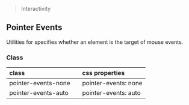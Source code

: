 > Interactivity

## Pointer Events

Utilities for specifies whether an element is the target of mouse events.

### Class

| class |  | css properties |
|:--|:--|:--|
| pointer-events-none |  | pointer-events: none |
| pointer-events-auto |  | pointer-events: auto |


